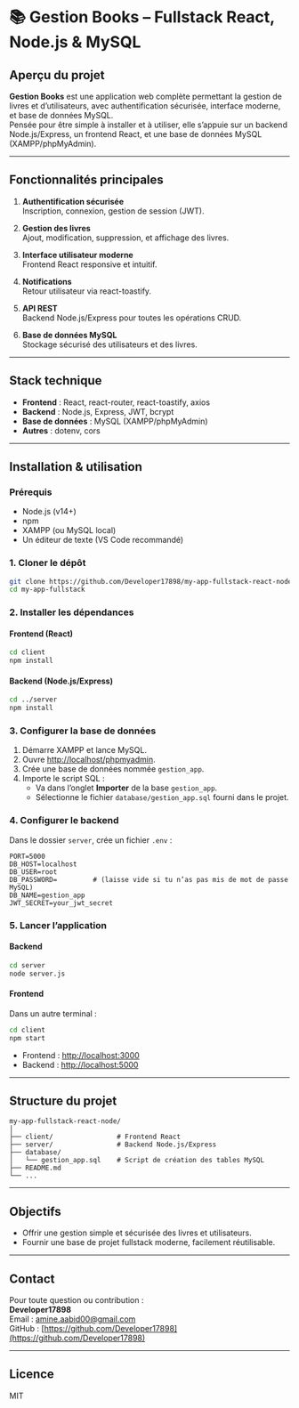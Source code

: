 # 📚 Gestion Books – Fullstack React, Node.js & MySQL

## Aperçu du projet

**Gestion Books** est une application web complète permettant la gestion de livres et d’utilisateurs, avec authentification sécurisée, interface moderne, et base de données MySQL.  
Pensée pour être simple à installer et à utiliser, elle s’appuie sur un backend Node.js/Express, un frontend React, et une base de données MySQL (XAMPP/phpMyAdmin).

---

## Fonctionnalités principales

1. **Authentification sécurisée**  
   Inscription, connexion, gestion de session (JWT).

2. **Gestion des livres**  
   Ajout, modification, suppression, et affichage des livres.

3. **Interface utilisateur moderne**  
   Frontend React responsive et intuitif.

4. **Notifications**  
   Retour utilisateur via react-toastify.

5. **API REST**  
   Backend Node.js/Express pour toutes les opérations CRUD.

6. **Base de données MySQL**  
   Stockage sécurisé des utilisateurs et des livres.

---

## Stack technique

- **Frontend** : React, react-router, react-toastify, axios
- **Backend** : Node.js, Express, JWT, bcrypt
- **Base de données** : MySQL (XAMPP/phpMyAdmin)
- **Autres** : dotenv, cors

---

## Installation & utilisation

### Prérequis

- Node.js (v14+)
- npm
- XAMPP (ou MySQL local)
- Un éditeur de texte (VS Code recommandé)

### 1. Cloner le dépôt

```bash
git clone https://github.com/Developer17898/my-app-fullstack-react-node.git
cd my-app-fullstack
```

### 2. Installer les dépendances

#### Frontend (React)

```bash
cd client
npm install
```

#### Backend (Node.js/Express)

```bash
cd ../server
npm install
```

### 3. Configurer la base de données

1. Démarre XAMPP et lance MySQL.
2. Ouvre [http://localhost/phpmyadmin](http://localhost/phpmyadmin).
3. Crée une base de données nommée `gestion_app`.
4. Importe le script SQL :
   - Va dans l’onglet **Importer** de la base `gestion_app`.
   - Sélectionne le fichier `database/gestion_app.sql` fourni dans le projet.

### 4. Configurer le backend

Dans le dossier `server`, crée un fichier `.env` :

```
PORT=5000
DB_HOST=localhost
DB_USER=root
DB_PASSWORD=         # (laisse vide si tu n’as pas mis de mot de passe MySQL)
DB_NAME=gestion_app
JWT_SECRET=your_jwt_secret
```

### 5. Lancer l’application

#### Backend

```bash
cd server
node server.js
```

#### Frontend

Dans un autre terminal :

```bash
cd client
npm start
```

- Frontend : [http://localhost:3000](http://localhost:3000)
- Backend : [http://localhost:5000](http://localhost:5000)

---

## Structure du projet

```
my-app-fullstack-react-node/
│
├── client/                # Frontend React
├── server/                # Backend Node.js/Express
├── database/
│   └── gestion_app.sql    # Script de création des tables MySQL
├── README.md
└── ...
```

---

## Objectifs

- Offrir une gestion simple et sécurisée des livres et utilisateurs.
- Fournir une base de projet fullstack moderne, facilement réutilisable.

---

## Contact

Pour toute question ou contribution :  
**Developer17898**  
Email : [amine.aabid00@gmail.com](mailto:amine.aabid00@gmail.com)  
GitHub : [https://github.com/Developer17898](https://github.com/Developer17898)

---

## Licence

MIT
